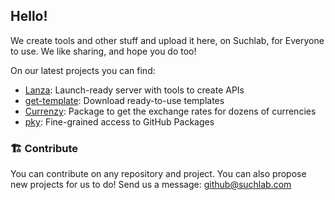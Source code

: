 ## Hello!

We create tools and other stuff and upload it here, on Suchlab, for Everyone to use. We like sharing, and hope you do too!

On our latest projects you can find:
- [Lanza](https://github.com/suchlab/lanza): Launch-ready server with tools to create APIs
- [get-template](https://github.com/suchlab/get-template): Download ready-to-use templates
- [Currenzy](https://github.com/suchlab/currenzy): Package to get the exchange rates for dozens of currencies
- [pky](https://github.com/suchlab/pky): Fine-grained access to GitHub Packages

### 🏗 Contribute
You can contribute on any repository and project. You can also propose new projects for us to do! Send us a message: github@suchlab.com
